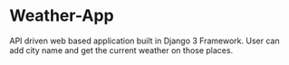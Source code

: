 # Weather-App

API driven web based application built in Django 3 Framework. User can add city name and get the current weather on those places.
